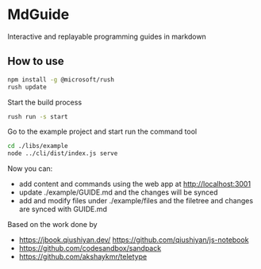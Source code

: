 # MdGuide

Interactive and replayable programming guides in markdown

## How to use
```sh
npm install -g @microsoft/rush
rush update
```
Start the build process

```sh
rush run -s start
```

Go to the example project and start run the command tool

```sh
cd ./libs/example
node ../cli/dist/index.js serve
```

Now you can:
- add content and commands using the web app at [http://localhost:3001](http://localhost:3001)
- update ./example/GUIDE.md and the changes will be synced
- add and modify files under ./example/files and the filetree and changes are synced with GUIDE.md


Based on the work done by
- https://jbook.qiushiyan.dev/ https://github.com/qiushiyan/js-notebook
- https://github.com/codesandbox/sandpack
- https://github.com/akshaykmr/teletype
